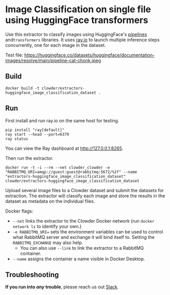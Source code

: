 # Image Classification on single file using HuggingFace transformers

Use this extractor to classify images using HuggingFace's [pipelines](https://huggingface.co/docs/transformers/en/main_classes/pipelines) and`transformers` libraries. 
It uses [ray.io](https://www.ray.io/) to launch multiple inference steps concurrently, one for each image in the dataset.



Test file: https://huggingface.co/datasets/huggingface/documentation-images/resolve/main/pipeline-cat-chonk.jpeg

## Build
```
docker build -t clowder/extractors-huggingface_image_classification_dataset .
```

## Run
First install and run ray.io on the same host for testing. 
```
pip install "ray[default]"
ray start --head --port=6379
ray status
```
You can view the Ray dashboard at http://127.0.0.1:8265.

Then run the extractor.

```
docker run -t -i --rm --net clowder_clowder -e "RABBITMQ_URI=amqp://guest:guest@rabbitmq:5672/%2f" --name "extractors-huggingface_image_classification_dataset" clowder/extractors-huggingface_image_classification_dataset
```

Upload several image files to a Clowder dataset and submit the datasets for extraction. The extractor will classify each 
image and store the results in the dataset as metadata on the individual files.

Docker flags:
- `--net` links the extractor to the Clowder Docker network (run `docker network ls` to identify your own.)
- `-e RABBITMQ_URI=` sets the environment variables can be used to control what RabbitMQ server and exchange it will bind itself to. Setting the `RABBITMQ_EXCHANGE` may also help.
  - You can also use `--link` to link the extractor to a RabbitMQ container.
- `--name` assigns the container a name visible in Docker Desktop.

## Troubleshooting
**If you run into _any_ trouble**, please reach us out [Slack](https://clowder-software.slack.com/archives/CEAMPH39C).

